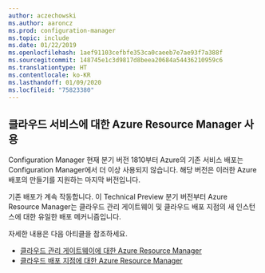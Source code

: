 ```yaml
---
author: aczechowski
ms.author: aaroncz
ms.prod: configuration-manager
ms.topic: include
ms.date: 01/22/2019
ms.openlocfilehash: 1aef91103cefbfe353ca0caeeb7e7ae93f7a388f
ms.sourcegitcommit: 148745e1c3d9817d8beea20684a54436210959c6
ms.translationtype: HT
ms.contentlocale: ko-KR
ms.lasthandoff: 01/09/2020
ms.locfileid: "75823380"
---
```

## <a name="bkmk_arm"></a> 클라우드 서비스에 대한 Azure Resource Manager 사용
<!--3605704-->

Configuration Manager 현재 분기 버전 1810부터 Azure의 기존 서비스 배포는 Configuration Manager에서 더 이상 사용되지 않습니다. 해당 버전은 이러한 Azure 배포의 만들기를 지원하는 마지막 버전입니다. 

기존 배포가 계속 작동합니다. 이 Technical Preview 분기 버전부터 Azure Resource Manager는 클라우드 관리 게이트웨이 및 클라우드 배포 지점의 새 인스턴스에 대한 유일한 배포 메커니즘입니다.

자세한 내용은 다음 아티클을 참조하세요.

- [클라우드 관리 게이트웨이에 대한 Azure Resource Manager](/sccm/core/clients/manage/cmg/plan-cloud-management-gateway#azure-resource-manager)  
- [클라우드 배포 지점에 대한 Azure Resource Manager](/sccm/core/plan-design/hierarchy/use-a-cloud-based-distribution-point#azure-resource-manager)

